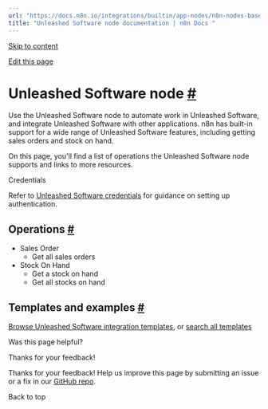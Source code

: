 ```yaml
---
url: "https://docs.n8n.io/integrations/builtin/app-nodes/n8n-nodes-base.unleashedsoftware/"
title: "Unleashed Software node documentation | n8n Docs "
---
```


[Skip to content](https://docs.n8n.io/integrations/builtin/app-nodes/n8n-nodes-base.unleashedsoftware/#unleashed-software-node)

[Edit this page](https://github.com/n8n-io/n8n-docs/edit/main/docs/integrations/builtin/app-nodes/n8n-nodes-base.unleashedsoftware.md "Edit this page")

# Unleashed Software node [\#](https://docs.n8n.io/integrations/builtin/app-nodes/n8n-nodes-base.unleashedsoftware/\#unleashed-software-node "Permanent link")

Use the Unleashed Software node to automate work in Unleashed Software, and integrate Unleashed Software with other applications. n8n has built-in support for a wide range of Unleashed Software features, including getting sales orders and stock on hand.

On this page, you'll find a list of operations the Unleashed Software node supports and links to more resources.

Credentials

Refer to [Unleashed Software credentials](https://docs.n8n.io/integrations/builtin/credentials/unleashedsoftware/) for guidance on setting up authentication.

## Operations [\#](https://docs.n8n.io/integrations/builtin/app-nodes/n8n-nodes-base.unleashedsoftware/\#operations "Permanent link")

- Sales Order
  - Get all sales orders
- Stock On Hand
  - Get a stock on hand
  - Get all stocks on hand

## Templates and examples [\#](https://docs.n8n.io/integrations/builtin/app-nodes/n8n-nodes-base.unleashedsoftware/\#templates-and-examples "Permanent link")

[Browse Unleashed Software integration templates](https://n8n.io/integrations/unleashed-software/), or [search all templates](https://n8n.io/workflows/)

Was this page helpful?






Thanks for your feedback!






Thanks for your feedback! Help us improve this page by submitting an issue or a fix in our [GitHub repo](https://github.com/n8n-io/n8n-docs).


Back to top